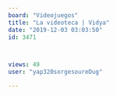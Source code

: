 ```yaml
---
board: "Videojuegos"
title: "La videoteca | Vidya"
date: "2019-12-03 03:03:50"
id: 3471



views: 49
user: "yap320sorgesoureDug"

---
```

